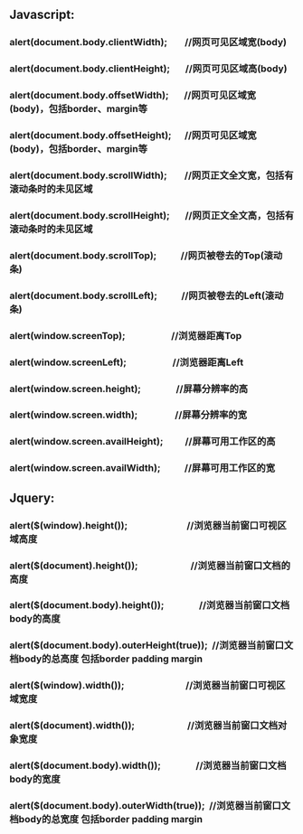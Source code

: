 ## Javascript:

### alert(document.body.clientWidth);        //网页可见区域宽(body)

### alert(document.body.clientHeight);       //网页可见区域高(body)

### alert(document.body.offsetWidth);       //网页可见区域宽(body)，包括border、margin等

### alert(document.body.offsetHeight);      //网页可见区域宽(body)，包括border、margin等

### alert(document.body.scrollWidth);        //网页正文全文宽，包括有滚动条时的未见区域

### alert(document.body.scrollHeight);       //网页正文全文高，包括有滚动条时的未见区域

### alert(document.body.scrollTop);           //网页被卷去的Top(滚动条)

### alert(document.body.scrollLeft);           //网页被卷去的Left(滚动条)

### alert(window.screenTop);                     //浏览器距离Top

### alert(window.screenLeft);                     //浏览器距离Left

### alert(window.screen.height);                //屏幕分辨率的高

### alert(window.screen.width);                 //屏幕分辨率的宽

### alert(window.screen.availHeight);          //屏幕可用工作区的高

### alert(window.screen.availWidth);           //屏幕可用工作区的宽

## Jquery:

### alert($(window).height());                           //浏览器当前窗口可视区域高度

### alert($(document).height());                        //浏览器当前窗口文档的高度

### alert($(document.body).height());                //浏览器当前窗口文档body的高度

### alert($(document.body).outerHeight(true));  //浏览器当前窗口文档body的总高度 包括border padding margin

### alert($(window).width());                            //浏览器当前窗口可视区域宽度

### alert($(document).width());                        //浏览器当前窗口文档对象宽度

### alert($(document.body).width());                //浏览器当前窗口文档body的宽度

### alert($(document.body).outerWidth(true));  //浏览器当前窗口文档body的总宽度 包括border padding margin